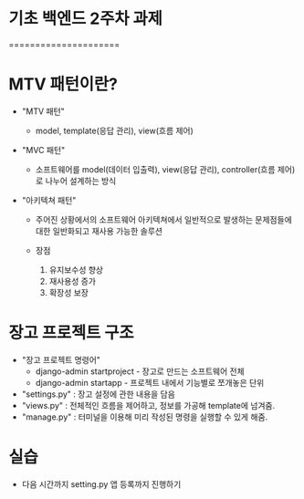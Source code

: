 # 기초 백엔드 2주차 과제
=====================

# MTV 패턴이란?

- "MTV 패턴"
  + model, template(응답 관리), view(흐름 제어)

- "MVC 패턴"
  + 소프트웨어를
  model(데이터 입출력), 
  view(응답 관리), 
  controller(흐름 제어) 로 나누어 설계하는 방식

- "아키텍쳐 패턴"
  + 주어진 상황에서의 소프트웨어 아키텍쳐에서 일반적으로 발생하는 문제점들에 대한 일반화되고 재사용 가능한 솔루션

  + 장점
    1. 유지보수성 향상
    2. 재사용성 증가
    3. 확장성 보장


# 장고 프로젝트 구조

- "장고 프로젝트 명령어"
  + django-admin startproject - 장고로 만드는 소프트웨어 전체
  + django-admin startapp - 프로젝트 내에서 기능별로 쪼개놓은 단위
- "settings.py" : 장고 설정에 관한 내용을 담음
- "views.py" : 전체적인 흐름을 제어하고, 정보를 가공해 template에 넘겨줌.
- "manage.py" : 터미널을 이용해 미리 작성된 명령을 실행할 수 있게 해줌.


# 실습
- 다음 시간까지 setting.py 앱 등록까지 진행하기